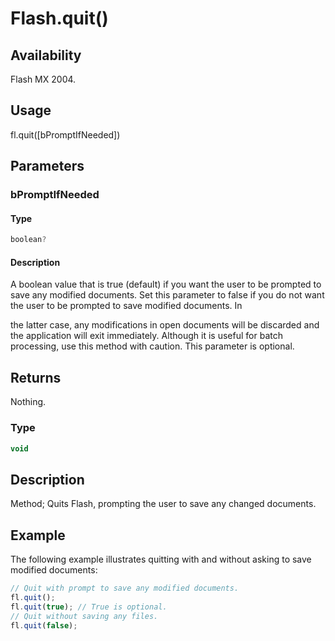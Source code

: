 # Flash.quit()

## Availability

Flash MX 2004.

## Usage

fl.quit([bPromptIfNeeded])

## Parameters

### **bPromptIfNeeded**

#### Type

```typescript
boolean?
```

#### Description

A boolean value that is true (default) if you want the user to be prompted to save any modified documents. Set this parameter to false if you do not want the user to be prompted to save modified documents. In

the latter case, any modifications in open documents will be discarded and the application will exit immediately. Although it is useful for batch processing, use this method with caution. This parameter is optional.

## Returns

Nothing.

### Type

```typescript
void
```

## Description

Method; Quits Flash, prompting the user to save any changed documents.

## Example

The following example illustrates quitting with and without asking to save modified documents:

```javascript
// Quit with prompt to save any modified documents.
fl.quit();
fl.quit(true); // True is optional.
// Quit without saving any files.
fl.quit(false);
```
